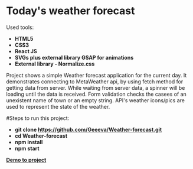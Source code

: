 # Today's weather forecast 
Used tools:

- **HTML5**
- **CSS3**
- **React JS**
- **SVGs plus external library GSAP for animations**
- **External library - Normalize.css**

Project shows a simple Weather forecast application for the current day. It demonstrates connecting to MetaWeather api, by using fetch method for getting data from server. While waiting from server data, a spinner will be loading until the data is received. Form validation checks the casees of an unexistent name of town or an empty string. API's weather icons/pics are used to represent the state of the weather.   

#Steps to run this project:

- **git clone https://github.com/Geeeva/Weather-forecast.git**
- **cd Weather-forecast**
- **npm install**
- **npm start**

**[Demo to project](https://geeeva.github.io/Weather-forecast/)**

